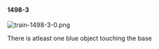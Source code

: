 #### 1498-3
![train-1498-3-0.png](https://github.com/lil-lab/nlvr/raw/master/nlvr/train/images/55/train-1498-3-0.png "train-1498-3-0.png")

There is atleast one blue object touching the base